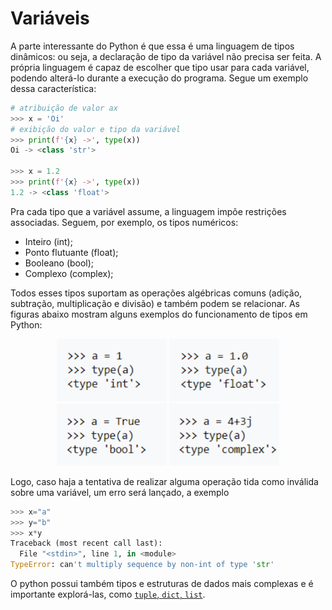 # Variáveis

A parte interessante do Python é que essa é uma linguagem de tipos dinâmicos: ou seja, a
declaração de tipo da variável não precisa ser feita. A própria linguagem é capaz de escolher que tipo usar para cada variável, podendo alterá-lo durante a execução do programa. Segue um exemplo dessa característica:
```python
# atribuição de valor ax
>>> x = 'Oi'
# exibição do valor e tipo da variável
>>> print(f'{x} ->', type(x))
Oi -> <class 'str'>

>>> x = 1.2
>>> print(f'{x} ->', type(x))
1.2 -> <class 'float'>
```

Pra cada tipo que a variável assume, a linguagem impõe restrições associadas. Seguem, por exemplo, os tipos numéricos:
- Inteiro (int);
- Ponto flutuante (float);
- Booleano (bool);
- Complexo (complex);

Todos esses tipos suportam as operações algébricas comuns (adição, subtração, multiplicação e divisão) e também podem se relacionar. As figuras abaixo mostram alguns exemplos do funcionamento de tipos em Python:
<div style="display: inline_block" align="center">
  <img height="100em" src="../img/readme/exemplo1.png"/>
  <img height="100em" src="../img/readme/exemplo2.png"/>
  <img height="100em" src="../img/readme/exemplo3.png"/>
  <img height="100em" src="../img/readme/exemplo4.png"/>
</div>

Logo, caso haja a tentativa de realizar alguma operação tida como inválida sobre uma variável, um erro será lançado, a exemplo
```python
>>> x="a"
>>> y="b"
>>> x*y
Traceback (most recent call last):
  File "<stdin>", line 1, in <module>
TypeError: can't multiply sequence by non-int of type 'str'
```

O python possui também tipos e estruturas de dados mais complexas e é importante explorá-las, como [`tuple`, `dict`, `list`](https://docs.python.org/3.8/library/stdtypes.html#sequence-types-list-tuple-range).
